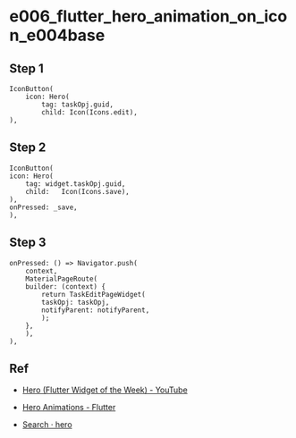 # e006_flutter_hero_animation_on_icon_e004base

## Step 1

    IconButton(
        icon: Hero(
            tag: taskOpj.guid,
            child: Icon(Icons.edit),
    ),

## Step 2

    IconButton(
    icon: Hero(
        tag: widget.taskOpj.guid,
        child:   Icon(Icons.save),
    ),
    onPressed: _save,
    ),

## Step 3

    onPressed: () => Navigator.push(
        context,
        MaterialPageRoute(
        builder: (context) {
            return TaskEditPageWidget(
            taskOpj: taskOpj,
            notifyParent: notifyParent,
            );
        },
        ),
    ),

## Ref

- [Hero (Flutter Widget of the Week) - YouTube](https://www.youtube.com/watch?v=Be9UH1kXFDw)

- [Hero Animations - Flutter](https://flutter.dev/docs/development/ui/animations/hero-animations)

- [Search · hero](https://github.com/flutter/flutter/search?p=2&q=hero&unscoped_q=hero)

